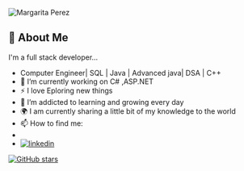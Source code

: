 
![Margarita Perez](https://github.com/Aishu3003/Aishu3003/assets/75210793/ce559adb-9680-4186-8b1c-c2226c336221)

## 🚀 About Me
I'm a full stack developer...

- Computer Engineer| SQL | Java | Advanced java| DSA | C++ 
- 🔭 I’m currently working on C# ,ASP.NET
- :zap: I love  Eploring new things
- 🌱 I’m addicted to learning and growing every day
- :earth_africa: I am currently sharing a little bit of my knowledge to the world
- 📫 How to find me:
- 
- [![linkedin](https://img.shields.io/badge/linkedin-0A66C2?style=for-the-badge&logo=linkedin&logoColor=white)](https://www.linkedin.com/in/aishwarya-chaudhari1205/)


 [![GitHub stars](https://img.shields.io/github/stars/Aishu3003/your-repo.svg)](https://github.com/Aishu3003/Java)


